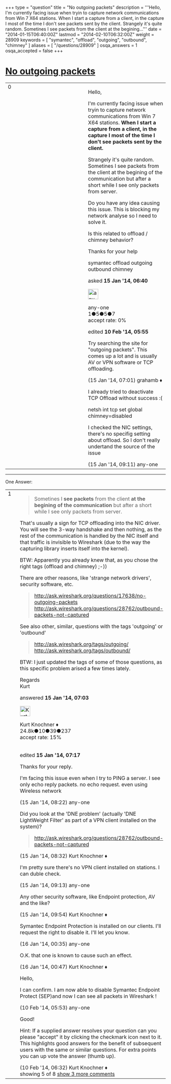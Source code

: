 +++
type = "question"
title = "No outgoing packets"
description = '''Hello, I&#x27;m currently facing issue when tryin to capture network communications from Win 7 X64 stations. When I start a capture from a client, in the capture I most of the time I don&#x27;t see packets sent by the client. Strangely it&#x27;s quite random. Sometines I see packets from the client at the begining...'''
date = "2014-01-15T06:40:00Z"
lastmod = "2014-02-10T06:32:00Z"
weight = 28909
keywords = [ "symantec", "offload", "outgoing", "outbound", "chimney" ]
aliases = [ "/questions/28909" ]
osqa_answers = 1
osqa_accepted = false
+++

<div class="headNormal">

# [No outgoing packets](/questions/28909/no-outgoing-packets)

</div>

<div id="main-body">

<div id="askform">

<table id="question-table" style="width:100%;"><colgroup><col style="width: 50%" /><col style="width: 50%" /></colgroup><tbody><tr class="odd"><td style="width: 30px; vertical-align: top"><div class="vote-buttons"><span id="post-28909-upvote" class="ajax-command post-vote up" rel="nofollow" title="I like this post (click again to cancel)"> </span><div id="post-28909-score" class="post-score" title="current number of votes">0</div><span id="post-28909-downvote" class="ajax-command post-vote down" rel="nofollow" title="I dont like this post (click again to cancel)"> </span> <span id="favorite-mark" class="ajax-command favorite-mark" rel="nofollow" title="mark/unmark this question as favorite (click again to cancel)"> </span><div id="favorite-count" class="favorite-count"></div></div></td><td><div id="item-right"><div class="question-body"><p>Hello,</p><p>I'm currently facing issue when tryin to capture network communications from Win 7 X64 stations. <strong>When I start a capture from a client, in the capture I most of the time I don't see packets sent by the client.</strong></p><p>Strangely it's quite random. Sometines I see packets from the client at the begining of the communication but after a short while I see only packets from server.</p><p>Do you have any idea causing this issue. This is blocking my network analyse so I need to solve it.</p><p>Is this related to offload / chimney behavior?</p><p>Thanks for your help</p></div><div id="question-tags" class="tags-container tags"><span class="post-tag tag-link-symantec" rel="tag" title="see questions tagged &#39;symantec&#39;">symantec</span> <span class="post-tag tag-link-offload" rel="tag" title="see questions tagged &#39;offload&#39;">offload</span> <span class="post-tag tag-link-outgoing" rel="tag" title="see questions tagged &#39;outgoing&#39;">outgoing</span> <span class="post-tag tag-link-outbound" rel="tag" title="see questions tagged &#39;outbound&#39;">outbound</span> <span class="post-tag tag-link-chimney" rel="tag" title="see questions tagged &#39;chimney&#39;">chimney</span></div><div id="question-controls" class="post-controls"></div><div class="post-update-info-container"><div class="post-update-info post-update-info-user"><p>asked <strong>15 Jan '14, 06:40</strong></p><img src="https://secure.gravatar.com/avatar/25fcd4b6692b20e9189d8f0b52f1663d?s=32&amp;d=identicon&amp;r=g" class="gravatar" width="32" height="32" alt="any-one&#39;s gravatar image" /><p><span>any-one</span><br />
<span class="score" title="1 reputation points">1</span><span title="5 badges"><span class="badge1">●</span><span class="badgecount">5</span></span><span title="5 badges"><span class="silver">●</span><span class="badgecount">5</span></span><span title="7 badges"><span class="bronze">●</span><span class="badgecount">7</span></span><br />
<span class="accept_rate" title="Rate of the user&#39;s accepted answers">accept rate:</span> <span title="any-one has no accepted answers">0%</span></p></div><div class="post-update-info post-update-info-edited"><p><span> edited <strong>10 Feb '14, 05:55</strong> </span></p></div></div><div id="comments-container-28909" class="comments-container"><span id="28911"></span><div id="comment-28911" class="comment"><div id="post-28911-score" class="comment-score"></div><div class="comment-text"><p>Try searching the site for "outgoing packets". This comes up a lot and is usually AV or VPN software or TCP offloading.</p></div><div id="comment-28911-info" class="comment-info"><span class="comment-age">(15 Jan '14, 07:01)</span> <span class="comment-user userinfo">grahamb ♦</span></div></div><span id="28924"></span><div id="comment-28924" class="comment"><div id="post-28924-score" class="comment-score"></div><div class="comment-text"><p>I already tried to deactivate TCP Offload without success :(</p><p>netsh int tcp set global chimney=disabled</p><p>I checked the NIC settings, there's no specifig setting about offload. So I don't really undertand the source of the issue</p></div><div id="comment-28924-info" class="comment-info"><span class="comment-age">(15 Jan '14, 09:11)</span> <span class="comment-user userinfo">any-one</span></div></div></div><div id="comment-tools-28909" class="comment-tools"></div><div class="clear"></div><div id="comment-28909-form-container" class="comment-form-container"></div><div class="clear"></div></div></td></tr></tbody></table>

------------------------------------------------------------------------

<div class="tabBar">

<span id="sort-top"></span>

<div class="headQuestions">

One Answer:

</div>

</div>

<span id="28914"></span>

<div id="answer-container-28914" class="answer">

<table style="width:100%;"><colgroup><col style="width: 50%" /><col style="width: 50%" /></colgroup><tbody><tr class="odd"><td style="width: 30px; vertical-align: top"><div class="vote-buttons"><span id="post-28914-upvote" class="ajax-command post-vote up" rel="nofollow" title="I like this post (click again to cancel)"> </span><div id="post-28914-score" class="post-score" title="current number of votes">1</div><span id="post-28914-downvote" class="ajax-command post-vote down" rel="nofollow" title="I dont like this post (click again to cancel)"> </span></div></td><td><div class="item-right"><div class="answer-body"><blockquote><p>Sometines I <strong>see packets</strong> from the client <strong>at the begining of the communication</strong> but after a short while I see only packets from server.</p></blockquote><p>That's usually a sign for TCP offloading into the NIC driver. You will see the 3-way handshake and then nothing, as the rest of the communication is handled by the NIC itself and that traffic is invisible to Wireshark (due to the way the capturing library inserts itself into the kernel).</p><p>BTW: Apparently you already knew that, as you chose the right tags (offload and chimney) ;-))</p><p>There are other reasons, like 'strange network drivers', security software, etc.</p><blockquote><p><a href="http://ask.wireshark.org/questions/17638/no-outgoing-packets">http://ask.wireshark.org/questions/17638/no-outgoing-packets</a><br />
<a href="http://ask.wireshark.org/questions/28762/outbound-packets-not-captured">http://ask.wireshark.org/questions/28762/outbound-packets-not-captured</a><br />
</p></blockquote><p>See also other, similar, questions with the tags 'outgoing' or 'outbound'</p><blockquote><p><a href="http://ask.wireshark.org/tags/outgoing/">http://ask.wireshark.org/tags/outgoing/</a><br />
<a href="http://ask.wireshark.org/tags/outbound/">http://ask.wireshark.org/tags/outbound/</a></p></blockquote><p>BTW: I just updated the tags of some of those questions, as this specific problem arised a few times lately.</p><p>Regards<br />
Kurt</p></div><div class="answer-controls post-controls"></div><div class="post-update-info-container"><div class="post-update-info post-update-info-user"><p>answered <strong>15 Jan '14, 07:03</strong></p><img src="https://secure.gravatar.com/avatar/23b7bf5b13bc2c98b2e8aa9869ca5d75?s=32&amp;d=identicon&amp;r=g" class="gravatar" width="32" height="32" alt="Kurt%20Knochner&#39;s gravatar image" /><p><span>Kurt Knochner ♦</span><br />
<span class="score" title="24767 reputation points"><span>24.8k</span></span><span title="10 badges"><span class="badge1">●</span><span class="badgecount">10</span></span><span title="39 badges"><span class="silver">●</span><span class="badgecount">39</span></span><span title="237 badges"><span class="bronze">●</span><span class="badgecount">237</span></span><br />
<span class="accept_rate" title="Rate of the user&#39;s accepted answers">accept rate:</span> <span title="Kurt Knochner has 344 accepted answers">15%</span> </br></br></p></div><div class="post-update-info post-update-info-edited"><p><span> edited <strong>15 Jan '14, 07:17</strong> </span></p></div></div><div id="comments-container-28914" class="comments-container"><span id="28922"></span><div id="comment-28922" class="comment"><div id="post-28922-score" class="comment-score"></div><div class="comment-text"><p>Thanks for your reply.</p><p>I'm facing this issue even when I try to PING a server. I see only echo reply packets. no echo request. even using Wireless network</p></div><div id="comment-28922-info" class="comment-info"><span class="comment-age">(15 Jan '14, 08:22)</span> <span class="comment-user userinfo">any-one</span></div></div><span id="28923"></span><div id="comment-28923" class="comment"><div id="post-28923-score" class="comment-score"></div><div class="comment-text"><p>Did you look at the 'DNE problem' (actually 'DNE LightWeight Filter' as part of a VPN client installed on the system)?</p><blockquote><p><a href="http://ask.wireshark.org/questions/28762/outbound-packets-not-captured">http://ask.wireshark.org/questions/28762/outbound-packets-not-captured</a></p></blockquote></div><div id="comment-28923-info" class="comment-info"><span class="comment-age">(15 Jan '14, 08:32)</span> <span class="comment-user userinfo">Kurt Knochner ♦</span></div></div><span id="28925"></span><div id="comment-28925" class="comment"><div id="post-28925-score" class="comment-score"></div><div class="comment-text"><p>I'm pretty sure there's no VPN client installed on stations. I can duble check.</p></div><div id="comment-28925-info" class="comment-info"><span class="comment-age">(15 Jan '14, 09:13)</span> <span class="comment-user userinfo">any-one</span></div></div><span id="28927"></span><div id="comment-28927" class="comment"><div id="post-28927-score" class="comment-score"></div><div class="comment-text"><p>Any other security software, like Endpoint protection, AV and the like?</p></div><div id="comment-28927-info" class="comment-info"><span class="comment-age">(15 Jan '14, 09:54)</span> <span class="comment-user userinfo">Kurt Knochner ♦</span></div></div><span id="28950"></span><div id="comment-28950" class="comment"><div id="post-28950-score" class="comment-score"></div><div class="comment-text"><p>Symantec Endpoint Protection is installed on our clients. I'll request the right to disable it. I'll let you know.</p></div><div id="comment-28950-info" class="comment-info"><span class="comment-age">(16 Jan '14, 00:35)</span> <span class="comment-user userinfo">any-one</span></div></div><span id="28951"></span><div id="comment-28951" class="comment not_top_scorer"><div id="post-28951-score" class="comment-score"></div><div class="comment-text"><p>O.K. that one is known to cause such an effect.</p></div><div id="comment-28951-info" class="comment-info"><span class="comment-age">(16 Jan '14, 00:47)</span> <span class="comment-user userinfo">Kurt Knochner ♦</span></div></div><span id="29625"></span><div id="comment-29625" class="comment not_top_scorer"><div id="post-29625-score" class="comment-score"></div><div class="comment-text"><p>Hello,</p><p>I can confirm. I am now able to disable Symantec Endpoint Protect (SEP)and now I can see all packets in Wireshark !</p></div><div id="comment-29625-info" class="comment-info"><span class="comment-age">(10 Feb '14, 05:53)</span> <span class="comment-user userinfo">any-one</span></div></div><span id="29630"></span><div id="comment-29630" class="comment not_top_scorer"><div id="post-29630-score" class="comment-score"></div><div class="comment-text"><p>Good!</p><p>Hint: If a supplied answer resolves your question can you please "accept" it by clicking the checkmark icon next to it. This highlights good answers for the benefit of subsequent users with the same or similar questions. For extra points you can up vote the answer (thumb up).</p></div><div id="comment-29630-info" class="comment-info"><span class="comment-age">(10 Feb '14, 06:32)</span> <span class="comment-user userinfo">Kurt Knochner ♦</span></div></div></div><div id="comment-tools-28914" class="comment-tools"><span class="comments-showing"> showing 5 of 8 </span> <a href="#" class="show-all-comments-link">show 3 more comments</a></div><div class="clear"></div><div id="comment-28914-form-container" class="comment-form-container"></div><div class="clear"></div></div></td></tr></tbody></table>

</div>

<div class="paginator-container-left">

</div>

</div>

</div>

